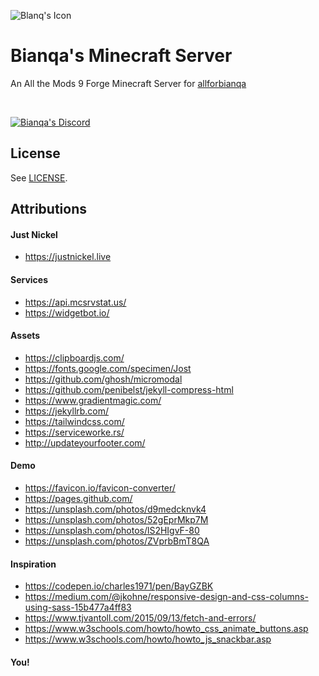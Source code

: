 ![Blanq's Icon](docs/media/favicon.ico) 

# Bianqa's Minecraft Server

An All the Mods 9 Forge Minecraft Server for [allforbianqa](https://twitch.tv/allforbianq)

<br />

[![Bianqa's Discord](https://img.shields.io/badge/Support%20Discord-▸-7289DA?style=for-the-badge&logo=discord&logoColor=white)](https://discord.gg/AwyQGVfP4t)

## License

See [LICENSE](LICENSE.md).


## Attributions

#### Just Nickel
- https://justnickel.live

#### Services
- https://api.mcsrvstat.us/
- https://widgetbot.io/

#### Assets
- https://clipboardjs.com/
- https://fonts.google.com/specimen/Jost
- https://github.com/ghosh/micromodal
- https://github.com/penibelst/jekyll-compress-html
- https://www.gradientmagic.com/
- https://jekyllrb.com/
- https://tailwindcss.com/
- https://serviceworke.rs/
- http://updateyourfooter.com/

#### Demo
- https://favicon.io/favicon-converter/
- https://pages.github.com/
- https://unsplash.com/photos/d9medcknvk4
- https://unsplash.com/photos/52gEprMkp7M
- https://unsplash.com/photos/lS2HIgvF-80
- https://unsplash.com/photos/ZVprbBmT8QA

#### Inspiration
- https://codepen.io/charles1971/pen/BayGZBK
- https://medium.com/@jkohne/responsive-design-and-css-columns-using-sass-15b477a4ff83
- https://www.tjvantoll.com/2015/09/13/fetch-and-errors/
- https://www.w3schools.com/howto/howto_css_animate_buttons.asp
- https://www.w3schools.com/howto/howto_js_snackbar.asp

#### You!
